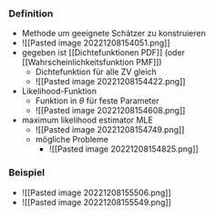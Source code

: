 ### Definition
+ Methode um geeignete Schätzer zu konstruieren
+ ![[Pasted image 20221208154051.png]]
+ gegeben ist [[Dichtefunktionen PDF]] (oder [[Wahrscheinlichkeitsfunktion PMF]])
	+ Dichtefunktion für alle ZV gleich
	+ ![[Pasted image 20221208154422.png]]
+ Likelihood-Funktion
	+ Funktion in $\theta$ für feste Parameter
	+ ![[Pasted image 20221208154608.png]]
+ maximum likelihood estimator MLE
	+ ![[Pasted image 20221208154749.png]]
	+ mögliche Probleme
		+ ![[Pasted image 20221208154825.png]]

### Beispiel
+ ![[Pasted image 20221208155506.png]]
+ ![[Pasted image 20221208155549.png]]